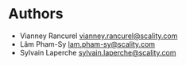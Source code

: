 Authors
=======

* Vianney Rancurel <vianney.rancurel@scality.com>
* Lâm Pham-Sy <lam.pham-sy@scality.com>
* Sylvain Laperche <sylvain.laperche@scality.com>
